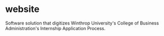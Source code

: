 # website
Software solution that digitizes Winthrop University's College of Business Administration's Internship Application Process. 
